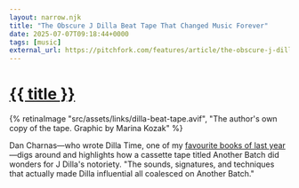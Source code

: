 ```yaml
---
layout: narrow.njk
title: "The Obscure J Dilla Beat Tape That Changed Music Forever"
date: 2025-07-07T09:18:44+0000
tags: [music]
external_url: https://pitchfork.com/features/article/the-obscure-j-dilla-beat-tape-that-changed-music-forever/?ref=daniel.pizza
---
```


<h1><a href="{{ external_url }}">{{ title }}</a></h1>

{% retinaImage "src/assets/links/dilla-beat-tape.avif", "The author's own copy of the tape. Graphic by Marina Kozak" %}

Dan Charnas—who wrote Dilla Time, one of my [favourite books of last year](/reading)—digs around and highlights how a cassette tape titled Another Batch did wonders for J Dilla's notoriety. "The sounds, signatures, and techniques that actually made Dilla influential all coalesced on Another Batch."
